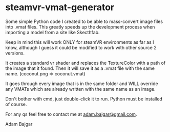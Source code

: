 # steamvr-vmat-generator
Some simple Python code I created to be able to mass-convert image files into .vmat files. This greatly speeds up the development process when importing a model from a site like Skecthfab.

Keep in mind this will work ONLY for steamVR environments as far as I know, although I guess it could be modified to work with other source 2 versions.

It creates a standard vr shader and replaces the TextureColor with a path of the image that it found. Then it will save it as a .vmat file with the same name. (coconut.png => coconut.vmat)

It goes through every image that is in the same folder and WILL override any VMATs which are already written with the same name as an image.

Don't bother with cmd, just double-click it to run. Python must be installed of course.

For any qs feel free to contact me at adam.bajgar@gmail.com.

Adam Bajgar
